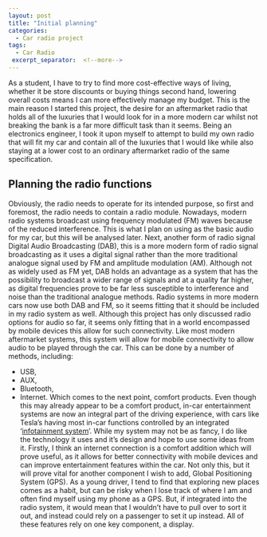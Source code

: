 ```yaml
---
layout: post
title: "Initial planning"
categories:
  - Car radio project
tags:
  - Car Radio
 excerpt_separator:  <!--more-->
---
```


As a student, I have to try to find more cost-effective ways of living, whether it be store discounts or buying things second hand, lowering overall costs means I can more effectively manage my budget. This is the main reason I started this project, the desire for an aftermarket radio that holds all of the luxuries that I would look for in a more modern car whilst not breaking the bank is a far more difficult task than it seems. Being an electronics engineer, I took it upon myself to attempt to build my own radio that will fit my car and contain all of the luxuries that I would like while also staying at a lower cost to an ordinary aftermarket radio of the same specification.
<!--more-->
## Planning the radio functions
Obviously, the radio needs to operate for its intended purpose, so first and foremost, the radio needs to contain a radio module. Nowadays, modern radio systems broadcast using frequency modulated (FM) waves because of the reduced interference. This is what I plan on using as the basic audio for my car,  but this will be analysed later. 
Next, another form of radio signal Digital Audio Broadcasting (DAB), this is a more modern form of radio signal broadcasting as it uses a digital signal rather than the more traditional analogue signal used by FM and amplitude modulation (AM). Although not as widely used as FM yet, DAB holds an advantage as a system that has the possibility to broadcast a wider range of signals and at a quality far higher, as digital frequencies prove to be far less susceptible to interference and noise than the traditional analogue methods. Radio systems in more modern cars now use both DAB and FM, so it seems fitting that it should be included in my radio system as well.
Although this project has only discussed radio options for audio so far, it seems only fitting that in a world encompassed by mobile devices this allow for such connectivity. Like most modern aftermarket systems, this system will allow for mobile connectivity to allow audio to be played through the car. This can be done by a number of methods, including:
* USB,
* AUX,
* Bluetooth,
* Internet.
Which comes to the next point, comfort products. Even though this may already appear to be a comfort product, in-car entertainment systems are now an integral part of the driving experience, with cars like Tesla’s having most in-car functions controlled by an integrated ‘[infotainment system](https://www.tesla.com/support/infotainment)’. While my system may not be as fancy, I do like the technology it uses and it’s design and hope to use some ideas from it.
Firstly, I think an internet connection is a comfort addition which will prove useful, as it allows for better connectivity with mobile devices and can improve entertainment features within the car. Not only this, but it will prove vital for another component I wish to add, Global Positioning System (GPS). As a young driver, I tend to find that exploring new places comes as a habit, but can be risky when I lose track of where I am and often find myself using my phone as a GPS. But, if integrated into the radio system, it would mean that I wouldn’t have to pull over to sort it out, and instead could rely on a passenger to set it up instead.
All of these features rely on one key component, a display. 

